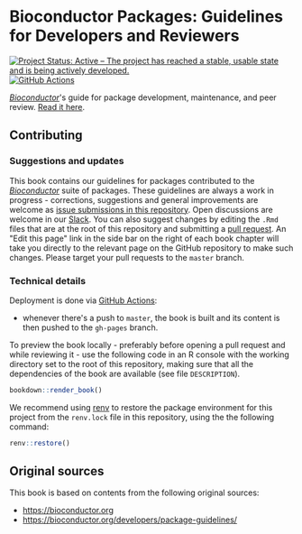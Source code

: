 Bioconductor Packages: Guidelines for Developers and Reviewers
==============================================================

[![Project Status: Active – The project has reached a stable, usable state and is being actively developed.](https://www.repostatus.org/badges/latest/active.svg)](https://www.repostatus.org/#active) 
[![GitHub Actions](https://github.com/kevinrue/bioc_package_guide/workflows/build_deploy/badge.svg)](https://github.com/kevinrue/bioc_package_guide/actions)

[_Bioconductor_](https://bioconductor.org/)'s guide for package development, maintenance, and peer review.
[Read it here](https://kevinrue.github.io/bioc_package_guide).

## Contributing

### Suggestions and updates

This book contains our guidelines for packages contributed to the [_Bioconductor_](https://bioconductor.org/) suite of packages.
These guidelines are always a work in progress - corrections, suggestions and general improvements are welcome as [issue submissions in this repository](https://github.com/kevinrue/bioc_package_guide/issues/new).
Open discussions are welcome in our [Slack](https://bioc-community.herokuapp.com/).
You can also suggest changes by editing the `.Rmd` files that are at the root of this repository and submitting a [pull request](https://github.com/kevinrue/bioc_package_guide/pulls).
An "Edit this page" link in the side bar on the right of each book chapter will take you directly to the relevant page on the GitHub repository to make such changes.
Please target your pull requests to the `master` branch.

### Technical details

Deployment is done via [GitHub Actions](https://github.com/kevinrue/bioc_package_guide/actions):

* whenever there's a push to `master`, the book is built and its content is then pushed to the `gh-pages` branch.

To preview the book locally - preferably before opening a pull request and while reviewing it - use the following code in an R console with the working directory set to the root of this repository, making sure that all the dependencies of the book are available (see file `DESCRIPTION`).

```r
bookdown::render_book()
```

We recommend using [renv](https://rstudio.github.io/renv/articles/renv.html) to restore the package environment for this project from the `renv.lock` file in this repository, using the the following command:

```r
renv::restore()
```

## Original sources

This book is based on contents from the following original sources:

- https://bioconductor.org
- https://bioconductor.org/developers/package-guidelines/

